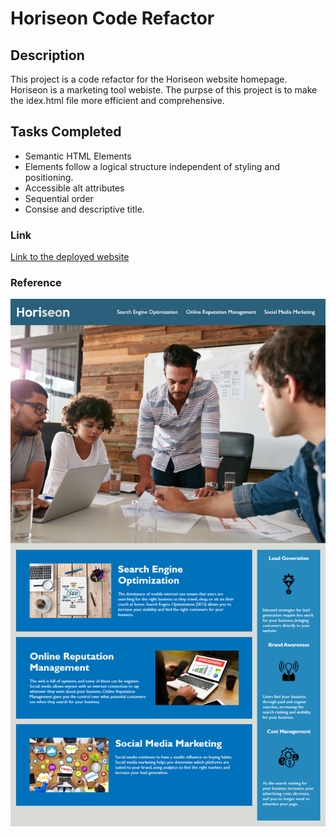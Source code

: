 # Horiseon Code Refactor

## Description 

This project is a code refactor for the Horiseon website homepage. Horiseon is a marketing tool webiste. The purpse of this project is to make the idex.html file more efficient and comprehensive. 

## Tasks Completed
* Semantic HTML Elements
* Elements follow a logical structure independent of styling and positioning. 
* Accessible alt attributes 
* Sequential order
* Consise and descriptive title. 

### Link
[Link to the deployed website](https://rodvalencia2319.github.io/HTML-CSS-Code-Refactor/)

### Reference
![Screenshot of index.html](./assets/images/screenshot.jpg)
